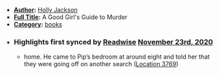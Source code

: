 - **[Author](<Author.md>):** [Holly Jackson](<Holly Jackson.md>)
- **[Full Title](<Full Title.md>):** A Good Girl's Guide to Murder
- **[Category](<Category.md>):** [books](<books.md>)
- ### Highlights first synced by [Readwise](<Readwise.md>) [November 23rd, 2020](<November 23rd, 2020.md>)
    - home. He came to Pip’s bedroom at around eight and told her that they were going off on another search ([Location 3769](https://readwise.io/to_kindle?action=open&asin=B07T3XJH4Z&location=3769))
